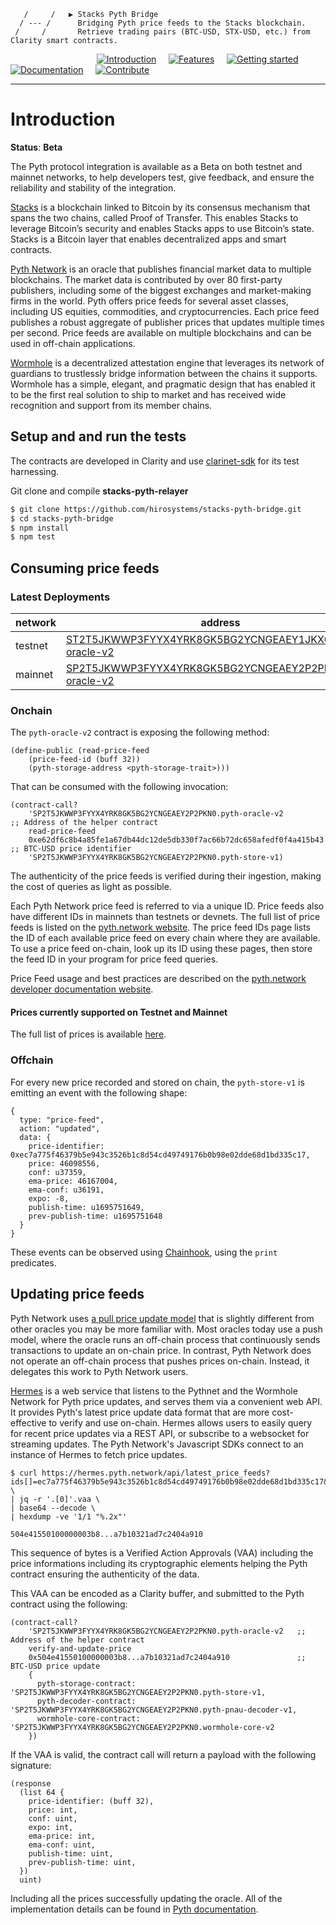        /     /   ▶ Stacks Pyth Bridge
      / --- /      Bridging Pyth price feeds to the Stacks blockchain.
     /     /       Retrieve trading pairs (BTC-USD, STX-USD, etc.) from Clarity smart contracts.

&nbsp;&nbsp;&nbsp;&nbsp;&nbsp;&nbsp;&nbsp;&nbsp;&nbsp;&nbsp;&nbsp;&nbsp;&nbsp;&nbsp;&nbsp;&nbsp;&nbsp;&nbsp;&nbsp;&nbsp;&nbsp;&nbsp;&nbsp;&nbsp;&nbsp;&nbsp;&nbsp;&nbsp;&nbsp;&nbsp;&nbsp;&nbsp;&nbsp;&nbsp;&nbsp;[![Introduction](https://img.shields.io/badge/%23-%20Introduction%20-orange?labelColor=gray)](#Introduction)
&nbsp;&nbsp;&nbsp;&nbsp;[![Features](https://img.shields.io/badge/%23-Features-orange?labelColor=gray)](#Features)
&nbsp;&nbsp;&nbsp;&nbsp;[![Getting started](https://img.shields.io/badge/%23-Quick%20Start-orange?labelColor=gray)](#Quick-start)
&nbsp;&nbsp;&nbsp;&nbsp;[![Documentation](https://img.shields.io/badge/%23-Documentation-orange?labelColor=gray)](#Documentation)
&nbsp;&nbsp;&nbsp;&nbsp;[![Contribute](https://img.shields.io/badge/%23-Contribute-orange?labelColor=gray)](#Contribute)

---

# Introduction

**Status**: **Beta**

The Pyth protocol integration is available as a Beta on both testnet and mainnet networks, to help developers test, give feedback, and ensure the reliability and stability of the integration.

[Stacks](http://stacks.co) is a blockchain linked to Bitcoin by its consensus mechanism that spans the two chains, called Proof of Transfer. This enables Stacks to leverage Bitcoin’s security and enables Stacks apps to use Bitcoin’s state.
Stacks is a Bitcoin layer that enables decentralized apps and smart contracts.

[Pyth Network](https://pyth.network) is an oracle that publishes financial market data to multiple blockchains. The market data is contributed by over 80 first-party publishers, including some of the biggest exchanges and market-making firms in the world. Pyth offers price feeds for several asset classes, including US equities, commodities, and cryptocurrencies. Each price feed publishes a robust aggregate of publisher prices that updates multiple times per second.
Price feeds are available on multiple blockchains and can be used in off-chain applications.

[Wormhole](https://wormhole.com) is a decentralized attestation engine that leverages its network of guardians to trustlessly bridge information between the chains it supports. Wormhole has a simple, elegant, and pragmatic design that has enabled it to be the first real solution to ship to market and has received wide recognition and support from its member chains.

## Setup and and run the tests

The contracts are developed in Clarity and use [clarinet-sdk](https://www.npmjs.com/package/@hirosystems/clarinet-sdk) for its test harnessing.

Git clone and compile **stacks-pyth-relayer**

```bash
$ git clone https://github.com/hirosystems/stacks-pyth-bridge.git
$ cd stacks-pyth-bridge
$ npm install
$ npm test
```

## Consuming price feeds

### Latest Deployments

| network | address                                                                                                                                                                    |
| ------- | -------------------------------------------------------------------------------------------------------------------------------------------------------------------------- |
| testnet | [ST2T5JKWWP3FYYX4YRK8GK5BG2YCNGEAEY1JKX06E.pyth-oracle-v2](https://explorer.hiro.so/txid/0x59dc127b983fcb8027706191b62138eb73a3ade8ecdbad5e99df4d2bfbbd6dfb?chain=testnet) |
| mainnet | [SP2T5JKWWP3FYYX4YRK8GK5BG2YCNGEAEY2P2PKN0.pyth-oracle-v2](https://explorer.hiro.so/txid/0xee803f98e61c1d46d36d130c29d4a78099c8fb5700528226f3dc5a104954ffeb?chain=mainnet) |

### Onchain

The `pyth-oracle-v2` contract is exposing the following method:

```clarity
(define-public (read-price-feed
    (price-feed-id (buff 32))
    (pyth-storage-address <pyth-storage-trait>)))
```

That can be consumed with the following invocation:

```clarity
(contract-call?
    'SP2T5JKWWP3FYYX4YRK8GK5BG2YCNGEAEY2P2PKN0.pyth-oracle-v2                ;; Address of the helper contract
    read-price-feed
    0xe62df6c8b4a85fe1a67db44dc12de5db330f7ac66b72dc658afedf0f4a415b43      ;; BTC-USD price identifier
    'SP2T5JKWWP3FYYX4YRK8GK5BG2YCNGEAEY2P2PKN0.pyth-store-v1)
```

The authenticity of the price feeds is verified during their ingestion, making the cost of queries as light as possible.

Each Pyth Network price feed is referred to via a unique ID. Price feeds also have different IDs in mainnets than testnets or devnets. The full list of price feeds is listed on the [pyth.network website](https://pyth.network/price-feeds/). The price feed IDs page lists the ID of each available price feed on every chain where they are available. To use a price feed on-chain, look up its ID using these pages, then store the feed ID in your program for price feed queries.

Price Feed usage and best practices are described on the [pyth.network developer documentation website](https://docs.pyth.network/documentation/pythnet-price-feeds/best-practices).

#### Prices currently supported on Testnet and Mainnet

The full list of prices is available [here](https://pyth.network/price-feeds/).

### Offchain

For every new price recorded and stored on chain, the `pyth-store-v1` is emitting an event with the following shape:

```clarity
{
  type: "price-feed",
  action: "updated",
  data: {
    price-identifier: 0xec7a775f46379b5e943c3526b1c8d54cd49749176b0b98e02dde68d1bd335c17,
    price: 46098556,
    conf: u37359,
    ema-price: 46167004,
    ema-conf: u36191,
    expo: -8,
    publish-time: u1695751649,
    prev-publish-time: u1695751648
  }
}
```

These events can be observed using [Chainhook](https://github.com/hirosystems/chainhook), using the `print` predicates.

## Updating price feeds

Pyth Network uses [a pull price update model](https://docs.pyth.network/documentation/pythnet-price-feeds/on-demand) that is slightly different from other oracles you may be more familiar with. Most oracles today use a push model, where the oracle runs an off-chain process that continuously sends transactions to update an on-chain price. In contrast, Pyth Network does not operate an off-chain process that pushes prices on-chain. Instead, it delegates this work to Pyth Network users.

[Hermes](https://docs.pyth.network/documentation/pythnet-price-feeds/hermes) is a web service that listens to the Pythnet and the Wormhole Network for Pyth price updates, and serves them via a convenient web API. It provides Pyth's latest price update data format that are more cost-effective to verify and use on-chain.
Hermes allows users to easily query for recent price updates via a REST API, or subscribe to a websocket for streaming updates. The Pyth Network's Javascript SDKs connect to an instance of Hermes to fetch price updates.

```console
$ curl https://hermes.pyth.network/api/latest_price_feeds?ids[]=ec7a775f46379b5e943c3526b1c8d54cd49749176b0b98e02dde68d1bd335c17&binary=true \
| jq -r '.[0]'.vaa \
| base64 --decode \
| hexdump -ve '1/1 "%.2x"'

504e41550100000003b8...a7b10321ad7c2404a910
```

This sequence of bytes is a Verified Action Approvals (VAA) including the price informations including its cryptographic elements helping the Pyth contract ensuring the authenticity of the data.

This VAA can be encoded as a Clarity buffer, and submitted to the Pyth contract using the following:

```clarity
(contract-call?
    'SP2T5JKWWP3FYYX4YRK8GK5BG2YCNGEAEY2P2PKN0.pyth-oracle-v2   ;; Address of the helper contract
    verify-and-update-price
    0x504e41550100000003b8...a7b10321ad7c2404a910               ;; BTC-USD price update
    {
      pyth-storage-contract: 'SP2T5JKWWP3FYYX4YRK8GK5BG2YCNGEAEY2P2PKN0.pyth-store-v1,
      pyth-decoder-contract: 'SP2T5JKWWP3FYYX4YRK8GK5BG2YCNGEAEY2P2PKN0.pyth-pnau-decoder-v1,
      wormhole-core-contract: 'SP2T5JKWWP3FYYX4YRK8GK5BG2YCNGEAEY2P2PKN0.wormhole-core-v2
    })
```

If the VAA is valid, the contract call will return a payload with the following signature:

```clarity
(response
  (list 64 {
    price-identifier: (buff 32),
    price: int,
    conf: uint,
    expo: int,
    ema-price: int,
    ema-conf: uint,
    publish-time: uint,
    prev-publish-time: uint,
  })
  uint)
```

Including all the prices successfully updating the oracle.
All of the implementation details can be found in [Pyth documentation](https://docs.pyth.network/documentation/how-pyth-works).
